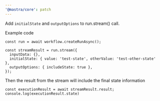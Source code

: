 ```yaml
---
'@mastra/core': patch
---
```


Add `initialState` and `outputOptions` to run.stream() call.

Example code
```
const run = await workflow.createRunAsync();

const streamResult = run.stream({
  inputData: {},
  initialState: { value: 'test-state', otherValue: 'test-other-state' },
  outputOptions: { includeState: true },
});
```
Then the result from the stream will include the final state information

```
const executionResult = await streamResult.result;
console.log(executionResult.state)
```